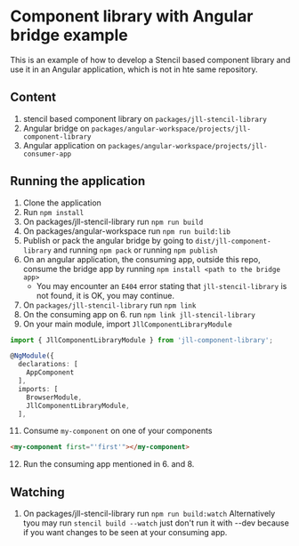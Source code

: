 # Component library with Angular bridge example

This is an example of how to develop a Stencil based component library and use it in an Angular application, which is not in hte same repository.

## Content
1. stencil based component library on ``packages/jll-stencil-library``
2. Angular bridge on ``packages/angular-workspace/projects/jll-component-library``
3. Angular application on ``packages/angular-workspace/projects/jll-consumer-app``

## Running the application
1. Clone the application
2. Run ``npm install``
3. On packages/jll-stencil-library run `npm run build`
4. On packages/angular-workspace run ``npm run build:lib``
5. Publish or pack the angular bridge by going to ``dist/jll-component-library`` and running `npm pack` or running `npm publish`
6. On an angular application, the consuming app, outside this repo, consume the bridge app by running `npm install <path to the bridge app>`
    * You may encounter an ``E404`` error stating that ``jll-stencil-library`` is not found, it is OK, you may continue. 
7. On ``packages/jll-stencil-library`` run `npm link`
8. On the consuming app on 6. run `npm link jll-stencil-library`
9. On your main module, import ``JllComponentLibraryModule`` 

```typescript
import { JllComponentLibraryModule } from 'jll-component-library';

@NgModule({
  declarations: [
    AppComponent
  ],
  imports: [
    BrowserModule,
    JllComponentLibraryModule,
  ],
```

11. Consume ``my-component`` on one of your components
```html
<my-component first="'first'"></my-component>
```

12. Run the consuming app mentioned in 6. and 8. 

## Watching
1. On packages/jll-stencil-library run ``npm run build:watch`` 
   Alternatively tyou may run ``stencil build --watch`` just don't run it with --dev because if you want changes to be seen at your consuming app.
